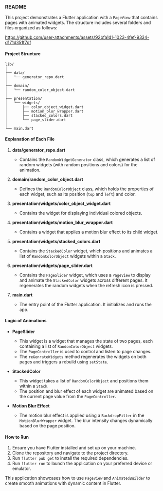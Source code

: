### README

This project demonstrates a Flutter application with a `PageView` that contains pages with animated widgets. The structure includes several folders and files organized as follows:


https://github.com/user-attachments/assets/92bfa1d1-1023-4fef-9334-d171d351f7df


#### Project Structure

```
lib/
│
├── data/
│   └── generator_repo.dart
│
├── domain/
│   └── random_color_object.dart
│
├── presentation/
│   └── widgets/
│       ├── color_object_widget.dart
│       ├── motion_blur_wrapper.dart
│       ├── stacked_colors.dart
│       └── page_slider.dart
│
└── main.dart
```

#### Explanation of Each File

1. **data/generator_repo.dart**
   - Contains the `RandomWidgetGenerator` class, which generates a list of random widgets (with random positions and colors) for the animation.

2. **domain/random_color_object.dart**
   - Defines the `RandomColorObject` class, which holds the properties of each widget, such as its position (`top` and `left`) and color.

3. **presentation/widgets/color_object_widget.dart**
   - Contains the widget for displaying individual colored objects.

4. **presentation/widgets/motion_blur_wrapper.dart**
   - Contains a widget that applies a motion blur effect to its child widget.

5. **presentation/widgets/stacked_colors.dart**
   - Contains the `StackedColor` widget, which positions and animates a list of `RandomColorObject` widgets within a `Stack`.

6. **presentation/widgets/page_slider.dart**
   - Contains the `PageSlider` widget, which uses a `PageView` to display and animate the `StackedColor` widgets across different pages. It regenerates the random widgets when the refresh icon is pressed.

7. **main.dart**
   - The entry point of the Flutter application. It initializes and runs the app.

#### Logic of Animations

- **PageSlider**
  - This widget is a widget that manages the state of two pages, each containing a list of `RandomColorObject` widgets.
  - The `PageController` is used to control and listen to page changes.
  - The `reGenrateWidgets` method regenerates the widgets on both pages and triggers a rebuild using `setState`.

- **StackedColor**
  - This widget takes a list of `RandomColorObject` and positions them within a `Stack`.
  - The position and blur effect of each widget are animated based on the current page value from the `PageController`.

- **Motion Blur Effect**
  - The motion blur effect is applied using a `BackdropFilter` in the `MotionBlurWrapper` widget. The blur intensity changes dynamically based on the page position.

#### How to Run

1. Ensure you have Flutter installed and set up on your machine.
2. Clone the repository and navigate to the project directory.
3. Run `flutter pub get` to install the required dependencies.
4. Run `flutter run` to launch the application on your preferred device or emulator.

This application showcases how to use `PageView` and `AnimatedBuilder` to create smooth animations with dynamic content in Flutter.
